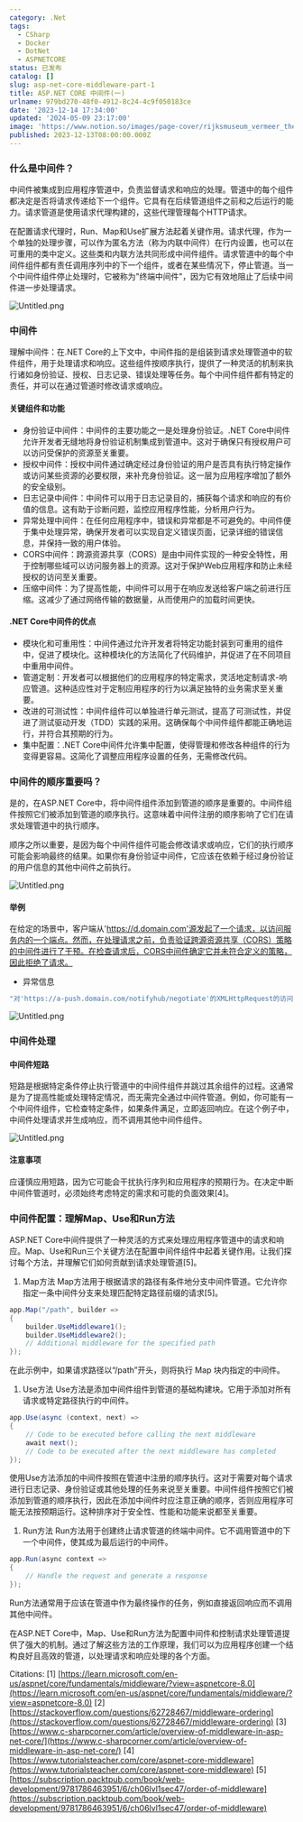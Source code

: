 ```yaml
---
category: .Net
tags:
  - CSharp
  - Docker
  - DotNet
  - ASPNETCORE
status: 已发布
catalog: []
slug: asp-net-core-middleware-part-1
title: ASP.NET CORE 中间件(一)
urlname: 979bd270-48f0-4912-8c24-4c9f050183ce
date: '2023-12-14 17:34:00'
updated: '2024-05-09 23:17:00'
image: 'https://www.notion.so/images/page-cover/rijksmuseum_vermeer_the_milkmaid.jpg'
published: 2023-12-13T08:00:00.000Z
---
```


### 什么是中间件？


中间件被集成到应用程序管道中，负责监督请求和响应的处理。管道中的每个组件都决定是否将请求传递给下一个组件。它具有在后续管道组件之前和之后运行的能力。请求管道是使用请求代理构建的，这些代理管理每个HTTP请求。


在配置请求代理时，Run、Map和Use扩展方法起着关键作用。请求代理，作为一个单独的处理步骤，可以作为匿名方法（称为内联中间件）在行内设置，也可以在可重用的类中定义。这些类和内联方法共同形成中间件组件。请求管道中的每个中间件组件都有责任调用序列中的下一个组件，或者在某些情况下，停止管道。当一个中间件组件停止处理时，它被称为"终端中间件"，因为它有效地阻止了后续中间件进一步处理请求。


![Untitled.png](https://prod-files-secure.s3.us-west-2.amazonaws.com/5d24fe63-e567-4804-86f9-9fdc62e13082/da807807-d02d-4fa1-86b6-db45e4678714/Untitled.png?X-Amz-Algorithm=AWS4-HMAC-SHA256&X-Amz-Content-Sha256=UNSIGNED-PAYLOAD&X-Amz-Credential=ASIAZI2LB4664NFHQGO6%2F20250419%2Fus-west-2%2Fs3%2Faws4_request&X-Amz-Date=20250419T053916Z&X-Amz-Expires=3600&X-Amz-Security-Token=IQoJb3JpZ2luX2VjEP3%2F%2F%2F%2F%2F%2F%2F%2F%2F%2FwEaCXVzLXdlc3QtMiJHMEUCIQC%2BVtvhpP70WSHCSL69zlcSTPQxYnUo8P1J00ZqYL1PbgIgZvZJ5yaE5fBm5R5VZ5oN7OSLhulYPvLry1Nufjdg%2BV0qiAQIhv%2F%2F%2F%2F%2F%2F%2F%2F%2F%2FARAAGgw2Mzc0MjMxODM4MDUiDFI%2BZhBc25g0Sjka7ircA%2BrzYi9UGLRrjNd4IG%2FemOdFFHGOu3ZKlEi8%2BXiOXk%2FuA2ESRkP6JvSuqzq7U7EyxX1gglRtaFioDy1U%2FcT4xDhNE4TYS6qS8uOz8M34kduehzX%2FRHW9Q%2FIEjMfhGjTjTJYjTO2m1AF6UO4tmHjX87BVbxxkZFVVr6rphk9xqQmLDq%2F2Q0O1bNMPWxdAQd6Tzwj29dxGT2oKvT7H6H9DC8818li3M6t5PwYVxhNSYUVRKivi9kHnBQRvwa6du5Eo8SIxFx0YCpC0fra5Kc2bH3uusQzzZQsF5KzMN%2FgC0osj6c6tUyc5ds%2BF69ovE7R72w6MhKOQHbFAxfaOlefKLyozI0sk%2Bl8j9ACf16tIPlYlqAOYOxJDxvwLWWrmnc993WqHAJnClbPm2oSiWI3%2B48BRguRySR4TkJVMROiSRi5btex0YBgEJFxLVIQK%2FR5C88HUrt%2FBxUlC9%2FpY%2F4qcFbP92bvzhjMB3m9oqIBwwe%2FkfI6kfOGVxRSiiAFhdm887Qp5lMWA%2BVWzrVIzwm%2B9WHERttOWAfHANW508kXxqhfDqpg0j7XKSMDVYUI8PXkwWb3BPJZJv5dBZBerNr%2B7uokftYspdyUdwYM1wCwf26apS7l6g4J159DQtwIBMOnWjMAGOqUBwnVsh6D0e2bLUhi60O5yfwptHpXhyMMiw%2FTaoO7YL5PzZlE2aqL30tN82EuQtANZiNrztyiK8KdGrEn61NfqQQcerDUYwywaoUSivp1wuqBR2owytjRM4wD8DnoceZTDIdckI7aVSXzBlMjNz7N%2F%2FRVonnhy4%2BkSTBI6L%2Byr%2FZclQqb2KyQ1MXUaOPHtN%2FAms4nrilDZw%2BSPBQLRJ7kWr9Cup7Kv&X-Amz-Signature=08bad0fe04e1a3e9e7581c15d0c6940100d72ca86527458f22631d11ed0c78f3&X-Amz-SignedHeaders=host&x-id=GetObject)


### 中间件


理解中间件：在.NET Core的上下文中，中间件指的是组装到请求处理管道中的软件组件，用于处理请求和响应。这些组件按顺序执行，提供了一种灵活的机制来执行诸如身份验证、授权、日志记录、错误处理等任务。每个中间件组件都有特定的责任，并可以在通过管道时修改请求或响应。


#### 关键组件和功能

- 身份验证中间件：中间件的主要功能之一是处理身份验证。.NET Core中间件允许开发者无缝地将身份验证机制集成到管道中。这对于确保只有授权用户可以访问受保护的资源至关重要。
- 授权中间件：授权中间件通过确定经过身份验证的用户是否具有执行特定操作或访问某些资源的必要权限，来补充身份验证。这一层为应用程序增加了额外的安全级别。
- 日志记录中间件：中间件可以用于日志记录目的，捕获每个请求和响应的有价值的信息。这有助于诊断问题，监控应用程序性能，分析用户行为。
- 异常处理中间件：在任何应用程序中，错误和异常都是不可避免的。中间件便于集中处理异常，确保开发者可以实现自定义错误页面，记录详细的错误信息，并保持一致的用户体验。
- CORS中间件：跨源资源共享（CORS）是由中间件实现的一种安全特性，用于控制哪些域可以访问服务器上的资源。这对于保护Web应用程序和防止未经授权的访问至关重要。
- 压缩中间件：为了提高性能，中间件可以用于在响应发送给客户端之前进行压缩。这减少了通过网络传输的数据量，从而使用户的加载时间更快。

#### .NET Core中间件的优点

- 模块化和可重用性：中间件通过允许开发者将特定功能封装到可重用的组件中，促进了模块化。这种模块化的方法简化了代码维护，并促进了在不同项目中重用中间件。
- 管道定制：开发者可以根据他们的应用程序的特定需求，灵活地定制请求-响应管道。这种适应性对于定制应用程序的行为以满足独特的业务需求至关重要。
- 改进的可测试性：中间件组件可以单独进行单元测试，提高了可测试性，并促进了测试驱动开发（TDD）实践的采用。这确保每个中间件组件都能正确地运行，并符合其预期的行为。
- 集中配置：.NET Core中间件允许集中配置，使得管理和修改各种组件的行为变得更容易。这简化了调整应用程序设置的任务，无需修改代码。

### 中间件的顺序重要吗？


是的，在ASP.NET Core中，将中间件组件添加到管道的顺序是重要的。中间件组件按照它们被添加到管道的顺序执行。这意味着中间件注册的顺序影响了它们在请求处理管道中的执行顺序。


顺序之所以重要，是因为每个中间件组件可能会修改请求或响应，它们的执行顺序可能会影响最终的结果。如果你有身份验证中间件，它应该在依赖于经过身份验证的用户信息的其他中间件之前执行。


![Untitled.png](https://prod-files-secure.s3.us-west-2.amazonaws.com/5d24fe63-e567-4804-86f9-9fdc62e13082/24f795a2-1c5a-4a6b-a0d8-2afb160076f1/Untitled.png?X-Amz-Algorithm=AWS4-HMAC-SHA256&X-Amz-Content-Sha256=UNSIGNED-PAYLOAD&X-Amz-Credential=ASIAZI2LB4664NFHQGO6%2F20250419%2Fus-west-2%2Fs3%2Faws4_request&X-Amz-Date=20250419T053916Z&X-Amz-Expires=3600&X-Amz-Security-Token=IQoJb3JpZ2luX2VjEP3%2F%2F%2F%2F%2F%2F%2F%2F%2F%2FwEaCXVzLXdlc3QtMiJHMEUCIQC%2BVtvhpP70WSHCSL69zlcSTPQxYnUo8P1J00ZqYL1PbgIgZvZJ5yaE5fBm5R5VZ5oN7OSLhulYPvLry1Nufjdg%2BV0qiAQIhv%2F%2F%2F%2F%2F%2F%2F%2F%2F%2FARAAGgw2Mzc0MjMxODM4MDUiDFI%2BZhBc25g0Sjka7ircA%2BrzYi9UGLRrjNd4IG%2FemOdFFHGOu3ZKlEi8%2BXiOXk%2FuA2ESRkP6JvSuqzq7U7EyxX1gglRtaFioDy1U%2FcT4xDhNE4TYS6qS8uOz8M34kduehzX%2FRHW9Q%2FIEjMfhGjTjTJYjTO2m1AF6UO4tmHjX87BVbxxkZFVVr6rphk9xqQmLDq%2F2Q0O1bNMPWxdAQd6Tzwj29dxGT2oKvT7H6H9DC8818li3M6t5PwYVxhNSYUVRKivi9kHnBQRvwa6du5Eo8SIxFx0YCpC0fra5Kc2bH3uusQzzZQsF5KzMN%2FgC0osj6c6tUyc5ds%2BF69ovE7R72w6MhKOQHbFAxfaOlefKLyozI0sk%2Bl8j9ACf16tIPlYlqAOYOxJDxvwLWWrmnc993WqHAJnClbPm2oSiWI3%2B48BRguRySR4TkJVMROiSRi5btex0YBgEJFxLVIQK%2FR5C88HUrt%2FBxUlC9%2FpY%2F4qcFbP92bvzhjMB3m9oqIBwwe%2FkfI6kfOGVxRSiiAFhdm887Qp5lMWA%2BVWzrVIzwm%2B9WHERttOWAfHANW508kXxqhfDqpg0j7XKSMDVYUI8PXkwWb3BPJZJv5dBZBerNr%2B7uokftYspdyUdwYM1wCwf26apS7l6g4J159DQtwIBMOnWjMAGOqUBwnVsh6D0e2bLUhi60O5yfwptHpXhyMMiw%2FTaoO7YL5PzZlE2aqL30tN82EuQtANZiNrztyiK8KdGrEn61NfqQQcerDUYwywaoUSivp1wuqBR2owytjRM4wD8DnoceZTDIdckI7aVSXzBlMjNz7N%2F%2FRVonnhy4%2BkSTBI6L%2Byr%2FZclQqb2KyQ1MXUaOPHtN%2FAms4nrilDZw%2BSPBQLRJ7kWr9Cup7Kv&X-Amz-Signature=287a5a00d845a9cfa9832b5ad84d02a5147a54e2bf8c7e7f524e7064b89d915a&X-Amz-SignedHeaders=host&x-id=GetObject)


#### 举例


在给定的场景中，客户端从'https://d.domain.com'源发起了一个请求，以访问服务内的一个端点。然而，在处理请求之前，负责验证跨源资源共享（CORS）策略的中间件进行了干预。在检查请求后，CORS中间件确定它并未符合定义的策略，因此拒绝了请求。

- 异常信息

```c#
"对'https://a-push.domain.com/notifyhub/negotiate'的XMLHttpRequest的访问，源自'https://d.domain.com'，已被CORS策略阻止：预检请求的响应未通过访问控制检查：请求的资源上没有'Access-Control-Allow-Origin'头。"[1][2][3]
```


![Untitled.png](https://prod-files-secure.s3.us-west-2.amazonaws.com/5d24fe63-e567-4804-86f9-9fdc62e13082/371d9517-dafe-4432-94b7-2d14d1593167/Untitled.png?X-Amz-Algorithm=AWS4-HMAC-SHA256&X-Amz-Content-Sha256=UNSIGNED-PAYLOAD&X-Amz-Credential=ASIAZI2LB4664NFHQGO6%2F20250419%2Fus-west-2%2Fs3%2Faws4_request&X-Amz-Date=20250419T053916Z&X-Amz-Expires=3600&X-Amz-Security-Token=IQoJb3JpZ2luX2VjEP3%2F%2F%2F%2F%2F%2F%2F%2F%2F%2FwEaCXVzLXdlc3QtMiJHMEUCIQC%2BVtvhpP70WSHCSL69zlcSTPQxYnUo8P1J00ZqYL1PbgIgZvZJ5yaE5fBm5R5VZ5oN7OSLhulYPvLry1Nufjdg%2BV0qiAQIhv%2F%2F%2F%2F%2F%2F%2F%2F%2F%2FARAAGgw2Mzc0MjMxODM4MDUiDFI%2BZhBc25g0Sjka7ircA%2BrzYi9UGLRrjNd4IG%2FemOdFFHGOu3ZKlEi8%2BXiOXk%2FuA2ESRkP6JvSuqzq7U7EyxX1gglRtaFioDy1U%2FcT4xDhNE4TYS6qS8uOz8M34kduehzX%2FRHW9Q%2FIEjMfhGjTjTJYjTO2m1AF6UO4tmHjX87BVbxxkZFVVr6rphk9xqQmLDq%2F2Q0O1bNMPWxdAQd6Tzwj29dxGT2oKvT7H6H9DC8818li3M6t5PwYVxhNSYUVRKivi9kHnBQRvwa6du5Eo8SIxFx0YCpC0fra5Kc2bH3uusQzzZQsF5KzMN%2FgC0osj6c6tUyc5ds%2BF69ovE7R72w6MhKOQHbFAxfaOlefKLyozI0sk%2Bl8j9ACf16tIPlYlqAOYOxJDxvwLWWrmnc993WqHAJnClbPm2oSiWI3%2B48BRguRySR4TkJVMROiSRi5btex0YBgEJFxLVIQK%2FR5C88HUrt%2FBxUlC9%2FpY%2F4qcFbP92bvzhjMB3m9oqIBwwe%2FkfI6kfOGVxRSiiAFhdm887Qp5lMWA%2BVWzrVIzwm%2B9WHERttOWAfHANW508kXxqhfDqpg0j7XKSMDVYUI8PXkwWb3BPJZJv5dBZBerNr%2B7uokftYspdyUdwYM1wCwf26apS7l6g4J159DQtwIBMOnWjMAGOqUBwnVsh6D0e2bLUhi60O5yfwptHpXhyMMiw%2FTaoO7YL5PzZlE2aqL30tN82EuQtANZiNrztyiK8KdGrEn61NfqQQcerDUYwywaoUSivp1wuqBR2owytjRM4wD8DnoceZTDIdckI7aVSXzBlMjNz7N%2F%2FRVonnhy4%2BkSTBI6L%2Byr%2FZclQqb2KyQ1MXUaOPHtN%2FAms4nrilDZw%2BSPBQLRJ7kWr9Cup7Kv&X-Amz-Signature=24cd779f3abeac050008875e6a7ba861d6118b19d1a876eaf55eb194988eb503&X-Amz-SignedHeaders=host&x-id=GetObject)


### 中间件处理


#### 中间件短路
短路是根据特定条件停止执行管道中的中间件组件并跳过其余组件的过程。这通常是为了提高性能或处理特定情况，而无需完全通过中间件管道。例如，你可能有一个中间件组件，它检查特定条件，如果条件满足，立即返回响应。在这个例子中，中间件处理请求并生成响应，而不调用其他中间件组件。


![Untitled.png](https://prod-files-secure.s3.us-west-2.amazonaws.com/5d24fe63-e567-4804-86f9-9fdc62e13082/e8a1d943-cb51-4723-936e-23c6af2fb0f9/Untitled.png?X-Amz-Algorithm=AWS4-HMAC-SHA256&X-Amz-Content-Sha256=UNSIGNED-PAYLOAD&X-Amz-Credential=ASIAZI2LB4664NFHQGO6%2F20250419%2Fus-west-2%2Fs3%2Faws4_request&X-Amz-Date=20250419T053916Z&X-Amz-Expires=3600&X-Amz-Security-Token=IQoJb3JpZ2luX2VjEP3%2F%2F%2F%2F%2F%2F%2F%2F%2F%2FwEaCXVzLXdlc3QtMiJHMEUCIQC%2BVtvhpP70WSHCSL69zlcSTPQxYnUo8P1J00ZqYL1PbgIgZvZJ5yaE5fBm5R5VZ5oN7OSLhulYPvLry1Nufjdg%2BV0qiAQIhv%2F%2F%2F%2F%2F%2F%2F%2F%2F%2FARAAGgw2Mzc0MjMxODM4MDUiDFI%2BZhBc25g0Sjka7ircA%2BrzYi9UGLRrjNd4IG%2FemOdFFHGOu3ZKlEi8%2BXiOXk%2FuA2ESRkP6JvSuqzq7U7EyxX1gglRtaFioDy1U%2FcT4xDhNE4TYS6qS8uOz8M34kduehzX%2FRHW9Q%2FIEjMfhGjTjTJYjTO2m1AF6UO4tmHjX87BVbxxkZFVVr6rphk9xqQmLDq%2F2Q0O1bNMPWxdAQd6Tzwj29dxGT2oKvT7H6H9DC8818li3M6t5PwYVxhNSYUVRKivi9kHnBQRvwa6du5Eo8SIxFx0YCpC0fra5Kc2bH3uusQzzZQsF5KzMN%2FgC0osj6c6tUyc5ds%2BF69ovE7R72w6MhKOQHbFAxfaOlefKLyozI0sk%2Bl8j9ACf16tIPlYlqAOYOxJDxvwLWWrmnc993WqHAJnClbPm2oSiWI3%2B48BRguRySR4TkJVMROiSRi5btex0YBgEJFxLVIQK%2FR5C88HUrt%2FBxUlC9%2FpY%2F4qcFbP92bvzhjMB3m9oqIBwwe%2FkfI6kfOGVxRSiiAFhdm887Qp5lMWA%2BVWzrVIzwm%2B9WHERttOWAfHANW508kXxqhfDqpg0j7XKSMDVYUI8PXkwWb3BPJZJv5dBZBerNr%2B7uokftYspdyUdwYM1wCwf26apS7l6g4J159DQtwIBMOnWjMAGOqUBwnVsh6D0e2bLUhi60O5yfwptHpXhyMMiw%2FTaoO7YL5PzZlE2aqL30tN82EuQtANZiNrztyiK8KdGrEn61NfqQQcerDUYwywaoUSivp1wuqBR2owytjRM4wD8DnoceZTDIdckI7aVSXzBlMjNz7N%2F%2FRVonnhy4%2BkSTBI6L%2Byr%2FZclQqb2KyQ1MXUaOPHtN%2FAms4nrilDZw%2BSPBQLRJ7kWr9Cup7Kv&X-Amz-Signature=a4223e67258ae44503eb845f7bc5fd858205f9a4d367f43f0ad50669ddca0dc4&X-Amz-SignedHeaders=host&x-id=GetObject)


#### 注意事项


应谨慎应用短路，因为它可能会干扰执行序列和应用程序的预期行为。在决定中断中间件管道时，必须始终考虑特定的需求和可能的负面效果[4]。


### 中间件配置：理解Map、Use和Run方法


ASP.NET Core中间件提供了一种灵活的方式来处理应用程序管道中的请求和响应。Map、Use和Run三个关键方法在配置中间件组件中起着关键作用。让我们探讨每个方法，并理解它们如何贡献到请求处理管道[5]。

1. Map方法
Map方法用于根据请求的路径有条件地分支中间件管道。它允许你指定一条中间件分支来处理匹配特定路径前缀的请求[5]。

```c#
app.Map("/path", builder =>
{
    builder.UseMiddleware1();
    builder.UseMiddleware2();
    // Additional middleware for the specified path
});
```


在此示例中，如果请求路径以“/path”开头，则将执行 Map 块内指定的中间件。

1. Use方法
Use方法是添加中间件组件到管道的基础构建块。它用于添加对所有请求或特定路径执行的中间件。

```c#
app.Use(async (context, next) =>
{
    // Code to be executed before calling the next middleware
    await next();
    // Code to be executed after the next middleware has completed
});
```


使用Use方法添加的中间件按照在管道中注册的顺序执行。这对于需要对每个请求进行日志记录、身份验证或其他处理的任务来说至关重要。中间件组件按照它们被添加到管道的顺序执行，因此在添加中间件时应注意正确的顺序，否则应用程序可能无法按预期运行。这种排序对于安全性、性能和功能来说都至关重要。

1. Run方法
Run方法用于创建终止请求管道的终端中间件。它不调用管道中的下一个中间件，使其成为最后运行的中间件。

```c#
app.Run(async context =>
{
    // Handle the request and generate a response
});
```


Run方法通常用于应该在管道中作为最终操作的任务，例如直接返回响应而不调用其他中间件。


在ASP.NET Core中，Map、Use和Run方法为配置中间件和控制请求处理管道提供了强大的机制。通过了解这些方法的工作原理，我们可以为应用程序创建一个结构良好且高效的管道，以处理请求和响应处理的各个方面。


Citations:
[1] [https://learn.microsoft.com/en-us/aspnet/core/fundamentals/middleware/?view=aspnetcore-8.0](https://learn.microsoft.com/en-us/aspnet/core/fundamentals/middleware/?view=aspnetcore-8.0)
[2] [https://stackoverflow.com/questions/62728467/middleware-ordering](https://stackoverflow.com/questions/62728467/middleware-ordering)
[3] [https://www.c-sharpcorner.com/article/overview-of-middleware-in-asp-net-core/](https://www.c-sharpcorner.com/article/overview-of-middleware-in-asp-net-core/)
[4] [https://www.tutorialsteacher.com/core/aspnet-core-middleware](https://www.tutorialsteacher.com/core/aspnet-core-middleware)
[5] [https://subscription.packtpub.com/book/web-development/9781786463951/6/ch06lvl1sec47/order-of-middleware](https://subscription.packtpub.com/book/web-development/9781786463951/6/ch06lvl1sec47/order-of-middleware)

